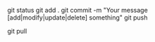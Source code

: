 git status
git add .
git commit -m "Your message \[add|modify|update|delete\] something"
git push


git pull